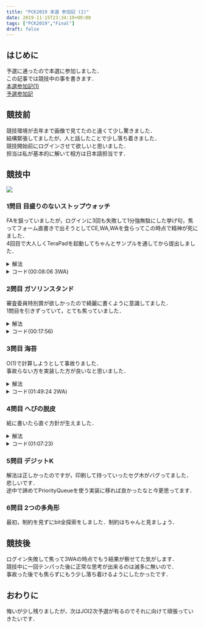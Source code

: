 ```yaml
---
title: "PCK2019 本選 参加記 (2)"
date: 2019-11-15T23:34:19+09:00
tags: ["PCK2019","Final"]
draft: false
---
```

## はじめに
予選に通ったので本選に参加しました．  
この記事では競技中の事を書きます．  
[本選参加記(1)](../pck2019_final_1)  
[予選参加記](../pck2019_qual)  

## 競技前
競技環境が去年まで画像で見てたのと違くて少し驚きました．  
結構緊張してましたが，人と話したことで少し落ち着きました．  
競技開始前にログインさせて欲しいと思いました．  
担当は私が基本的に解いて相方は日本語担当です．  

## 競技中
![](/images/pck2019_final_submitlist.jpg)
### 1問目 目盛りのないストップウォッチ
FAを狙っていましたが，ログインに3回も失敗して1分強無駄にした挙げ句，焦ってフォーム直書きで出そうとしてCE,WA,WAを食らってこの時点で精神が死にました．  
4回目で大人しくTeraPadを起動してちゃんとサンプルを通してから提出しました．  

<details><summary>解法</summary>
$ \displaystyle T/A*R$を計算します．  
</details>

<details><summary>コード(00:08:06 3WA)</summary>

```cpp
#include <bits/stdc++.h>
using namespace std;
using i64 = long long;

int main()
{
  std::cout.setf(std::ios_base::fixed, std::ios_base::floatfield);
  i64 a, t, r;
  cin >> a >> t >> r;
  cout << (double)t / a * r << endl;
  return 0;
}
```
</details>

### 2問目 ガソリンスタンド
審査委員特別賞が欲しかったので綺麗に書くように意識してました．  
1問目を引きずっていて，とても焦っていました．  

<details><summary>解法</summary>
素直にシミュレーションをします．  
</details>

<details><summary>コード(00:17:56)</summary>

```cpp
#include <bits/stdc++.h>
using namespace std;
using i64 = long long;

int main()
{
  i64 n, m;
  cin >> n >> m;
  queue<i64> que[10];
  for (i64 _ = 0; _ < m; _++)
  {
    i64 s;
    cin >> s;
    if (s == 0)
    {
      i64 lane;
      cin >> lane;
      cout << que[lane - 1].front() << endl;
      que[lane - 1].pop();
    }
    else
    {
      i64 car;
      cin >> car;
      i64 p = 0, c = 1e9;
      for (i64 i = 0; i < n; i++)
        if (que[i].size() < c)
        {
          p = i;
          c = que[i].size();
        }
      que[p].push(car);
    }
  }
  return 0;
}
```
</details>

### 3問目 海苔
O(1)で計算しようとして事故りました．  
事故らない方を実装した方が良いなと思いました．  

<details><summary>解法</summary>
2枚の面積から重なってる面積の2倍を引きます．  
</details>

<details><summary>コード(01:49:24 2WA)</summary>

```cpp
#include <bits/stdc++.h>
using namespace std;
using i64 = long long;

int main()
{
  i64 x1, y1, w1, h1, x2, y2, w2, h2;
  cin >> x1 >> y1 >> w1 >> h1 >> x2 >> y2 >> w2 >> h2;
  if (x1 + w1 <= x2 || x2 + w2 <= x1 || y1 + h1 <= y2 || y2 + h2 <= y1)
    cout << h1 * w1 + h2 * w2 << endl;
  else
  {
    i64 hh, ww;
    if (x1 < x2 && x2 + w2 < x1 + w1)
      ww = w2;
    else if (x2 < x1 && x1 + w1 < x2 + w2)
      ww = w1;
    else if (x1 < x2)
      ww = x1 + w1 - x2;
    else
      ww = x2 + w2 - x1;
    if (y1 < y2 && y2 + h2 < y1 + h1)
      hh = h2;
    else if (y2 < y1 && y1 + h1 < y2 + h2)
      hh = h1;
    else if (y1 < y2)
      hh = y1 + h1 - y2;
    else
      hh = y2 + h2 - y1;
    cout << h1 * w1 + h2 * w2 - hh * ww * 2 << endl;
  }
  return 0;
}
```
</details>

### 4問目 へびの脱皮
紙に書いたら直ぐ方針が生えました．  

<details><summary>解法</summary>
oが連続している箇所が有れば$ \displaystyle 2^n-1$を加算します．  
</details>

<details><summary>コード(01:07:23)</summary>

```cpp
#include <bits/stdc++.h>
using namespace std;
using i64 = long long;

i64 pow(i64 a, i64 n)
{
  i64 ret = 1;
  for (; 0 < n; n >>= 1, a = a * a)
    if (n % 2 == 1)
      ret *= a;
  return ret;
}

int main()
{
  i64 l, n;
  string snake;
  cin >> l >> n >> snake;
  i64 ans = l, t = (1 - pow(2, n)) / -1;
  for (i64 i = 0; i < l - 1; i++)
    if (snake[i] == 'o' && snake[i + 1] == 'o')
      ans += t * 3;
  cout << ans << endl;
  return 0;
}
```
</details>

### 5問目 デジットK
解法は正しかったのですが，印刷して持っていったセグ木がバグってました．  
悲しいです．  
途中で諦めてPriorityQueueを使う実装に移れば良かったなと今更思ってます．  

### 6問目 2つの多角形
最初，制約を見ずにbit全探索をしました．制約はちゃんと見ましょう．  

## 競技後
ログイン失敗して焦って3WAの時点でもう結果が察せてた気がします．  
競技中に一回テンパった後に正常な思考が出来るのは滅多に無いので．  
事故った後でも焦らずにもう少し落ち着けるようにしたかったです．

## おわりに
悔いが少し残りましたが，次はJOI2次予選が有るのでそれに向けて頑張っていきたいです．  
